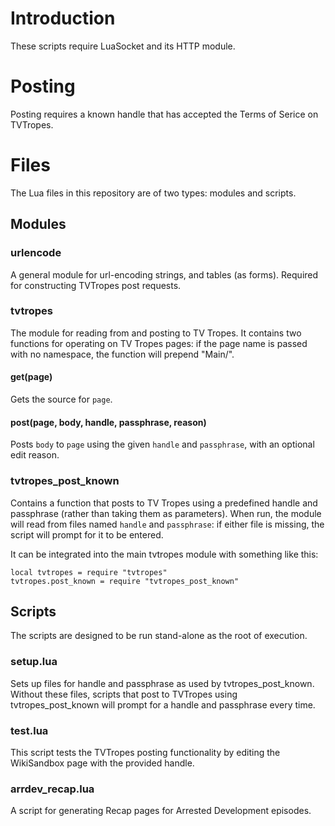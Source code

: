 # Introduction
These scripts require LuaSocket and its HTTP module.

# Posting
Posting requires a known handle that has accepted the Terms of Serice on TVTropes.

# Files

The Lua files in this repository are of two types: modules and scripts.

## Modules

### urlencode

A general module for url-encoding strings, and tables (as forms). Required for constructing TVTropes post requests.

### tvtropes

The module for reading from and posting to TV Tropes. It contains two functions for operating on TV Tropes pages: if the page name is passed with no namespace, the function will prepend "Main/".

#### get(page)

Gets the source for `page`.

#### post(page, body, handle, passphrase, reason)

Posts `body` to `page` using the given `handle` and `passphrase`, with an optional edit reason.

### tvtropes_post_known

Contains a function that posts to TV Tropes using a predefined handle and passphrase (rather than taking them as parameters). When run, the module will read from files named `handle` and `passphrase`: if either file is missing, the script will prompt for it to be entered.

It can be integrated into the main tvtropes module with something like this:

    local tvtropes = require "tvtropes"
    tvtropes.post_known = require "tvtropes_post_known"

## Scripts

The scripts are designed to be run stand-alone as the root of execution.

### setup.lua

Sets up files for handle and passphrase as used by tvtropes_post_known. Without these files, scripts that post to TVTropes using tvtropes_post_known will prompt for a handle and passphrase every time.

### test.lua

This script tests the TVTropes posting functionality by editing the WikiSandbox page with the provided handle.

### arrdev_recap.lua

A script for generating Recap pages for Arrested Development episodes.

